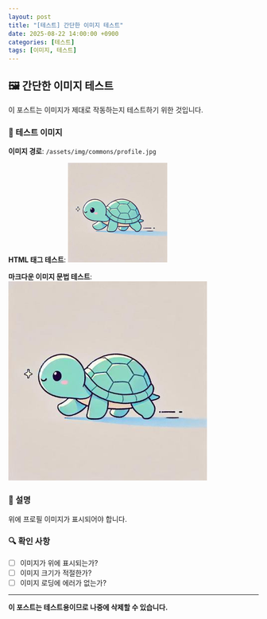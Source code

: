 ```yaml
---
layout: post
title: "[테스트] 간단한 이미지 테스트"
date: 2025-08-22 14:00:00 +0900
categories: [테스트]
tags: [이미지, 테스트]
---
```


## 🖼️ 간단한 이미지 테스트

이 포스트는 이미지가 제대로 작동하는지 테스트하기 위한 것입니다.

### 📸 테스트 이미지

**이미지 경로**: `/assets/img/commons/profile.jpg`

**HTML 태그 테스트**:
<img src="/assets/img/commons/profile.jpg" alt="프로필 이미지" width="200" height="200">

**마크다운 이미지 문법 테스트**:
![프로필 이미지](/assets/img/commons/profile.jpg)

### 📝 설명

위에 프로필 이미지가 표시되어야 합니다.

### 🔍 확인 사항

- [ ] 이미지가 위에 표시되는가?
- [ ] 이미지 크기가 적절한가?
- [ ] 이미지 로딩에 에러가 없는가?

---

**이 포스트는 테스트용이므로 나중에 삭제할 수 있습니다.**
